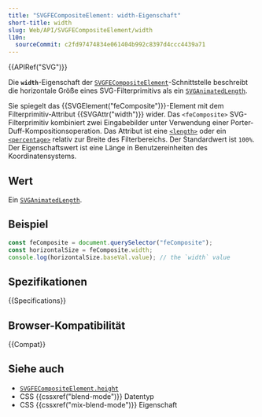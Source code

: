 ```yaml
---
title: "SVGFECompositeElement: width-Eigenschaft"
short-title: width
slug: Web/API/SVGFECompositeElement/width
l10n:
  sourceCommit: c2fd97474834e061404b992c8397d4ccc4439a71
---
```


{{APIRef("SVG")}}

Die **`width`**-Eigenschaft der [`SVGFECompositeElement`](/de/docs/Web/API/SVGFECompositeElement)-Schnittstelle beschreibt die horizontale Größe eines SVG-Filterprimitivs als ein [`SVGAnimatedLength`](/de/docs/Web/API/SVGAnimatedLength).

Sie spiegelt das {{SVGElement("feComposite")}}-Element mit dem Filterprimitiv-Attribut {{SVGAttr("width")}} wider. Das `<feComposite>` SVG-Filterprimitiv kombiniert zwei Eingabebilder unter Verwendung einer Porter-Duff-Kompositionsoperation. Das Attribut ist eine [`<length>`](/de/docs/Web/SVG/Guides/Content_type#length) oder ein [`<percentage>`](/de/docs/Web/SVG/Guides/Content_type#percentage) relativ zur Breite des Filterbereichs. Der Standardwert ist `100%`. Der Eigenschaftswert ist eine Länge in Benutzereinheiten des Koordinatensystems.

## Wert

Ein [`SVGAnimatedLength`](/de/docs/Web/API/SVGAnimatedLength).

## Beispiel

```js
const feComposite = document.querySelector("feComposite");
const horizontalSize = feComposite.width;
console.log(horizontalSize.baseVal.value); // the `width` value
```

## Spezifikationen

{{Specifications}}

## Browser-Kompatibilität

{{Compat}}

## Siehe auch

- [`SVGFECompositeElement.height`](/de/docs/Web/API/SVGFECompositeElement/height)
- CSS {{cssxref("blend-mode")}} Datentyp
- CSS {{cssxref("mix-blend-mode")}} Eigenschaft
